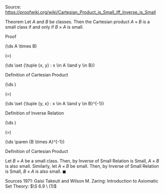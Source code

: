 # 

Source: https://proofwiki.org/wiki/Cartesian_Product_is_Small_iff_Inverse_is_Small

Theorem
Let $A$ and $B$ be classes.
Then the Cartesian product $A \times B$ is a small class if and only if $B \times A$ is small.


Proof













\(\ds A \times B\)

\(=\)







\(\ds \set {\tuple {x, y} : x \in A \land y \in B}\)





Definition of Cartesian Product














\(\ds \)

\(=\)







\(\ds \set {\tuple {y, x} : x \in A \land y \in B}^{-1}\)





Definition of Inverse Relation














\(\ds \)

\(=\)







\(\ds \paren {B \times A}^{-1}\)





Definition of Cartesian Product




Let $B \times A$ be a small class.
Then, by Inverse of Small Relation is Small, $A \times B$ is also small.
Similarly, let $A \times B$ be small.
Then, by Inverse of Small Relation is Small, $B \times A$ is also small.
$\blacksquare$


Sources
1971: Gaisi Takeuti and Wilson M. Zaring: Introduction to Axiomatic Set Theory: $\S 6.9 \ (1)$




